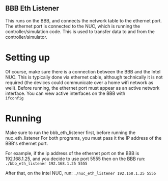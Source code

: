 ## BBB Eth Listener
This runs on the BBB, and connects the network table to the ethernet port.
The ethernet port is connected to the NUC, which is running the controller/simulation
code. This is used to transfer data to and from the controller/simulator.

# Setting up 
Of course, make sure there is a connection between the BBB and the Intel NUC.
This is typically done via ethernet cable, although technically it is not
required (the devices could communicate over a home wifi network as well).
Before running, the ethernet port must appear as an active network interface.
You can view active interfaces on the BBB with  
```ifconfig```

# Running
Make sure to run the bbb_eth_listener first, before running the nuc_eth_listener
For both programs, you must pass it the IP address of the BBB's ethernet port.

For example, if the ip address of the ethernet port on the BBB is 192.168.1.25,
and you decide to use port 5555 then on the BBB run:  
```./bbb_eth_listener 192.168.1.25 5555```  

After that, on the intel NUC, run:
```./nuc_eth_listener 192.168.1.25 5555```
